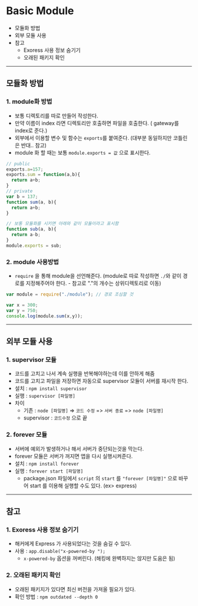 # Basic Module
  - 모듈화 방법
  - 외부 모듈 사용
  - 참고
    - Exoress 사용 정보 숨기기
    - 오래된 패키지 확인

---

## 모듈화 방법
  ### 1. module화 방법
  - 보통 디렉토리를 따로 만들어 작성한다.
  - 만약 이름이 index 라면 디렉토리만 호출하면 파일을 호출한다. ( gateway를 index로 준다.)
  - 외부에서 이용할 변수 및 함수는 `exports`를 붙여준다. (대부분 동일하지만 코틀린은 반대.. 참고)
  - module 화 할 때는 보통 `module.exports = 값` 으로 표시한다.

  ```javascript
  // public
  exports.a=157;
  exports.sum = function(a,b){
    return a+b;
  }
  // private
  var b = 137;
  function sum(a, b){
    return a+b;
  }

  // 보통 모듈화를 시키면 아래와 같이 모듈이라고 표시함
  function sub(a, b){
    return a-b;
  }
  module.exports = sub;
  ```

  ### 2. module 사용방법
  - `require` 을 통해 module을 선언해준다. (module로 따로 작성하면 `./`와 같이 경로를 지정해주어야 한다. - 참고로 "."의 개수는 상위디렉토리로 이동)

  ```javascript
  var module = require("./module"); // 경로 조심할 것

  var x = 300;
  var y = 750;
  console.log(module.sum(x,y));
  ```

---

## 외부 모듈 사용
  ### 1. supervisor 모듈
  - 코드를 고치고 나서 계속 실행을 반복해야하는데 이를 안하게 해줌
  - 코드를 고치고 파일을 저장하면 자동으로 supervisor 모듈이 서버를 재시작 한다.
  - 설치 : `npm install supervisor`
  - 실행 : `supervisor [파일명]`
  - 차이
    - 기존 : `node [파일명]` => `코드 수정` => `서버 종료` => `node [파일명]`
    - supervisor : `코드수정` 으로 끝

  ### 2. forever 모듈
  - 서버에 예외가 발생하거나 해서 서버가 중단되는것을 막는다.
  - forever 모듈은 서버가 꺼지면 앱을 다시 실행시켜준다.
  - 설치 : `npm install forever`
  - 실행 : `forever start [파일명]`
    - package.json 파일에서 `script` 의 `start` 를 `"forever [파일명]"` 으로 바꾸어 start 를 이용해 실행할 수도 있다. (ex> express)

---

## 참고
  ### 1. Exoress 사용 정보 숨기기
  - 해커에게 Express 가 사용되었다는 것을 숨길 수 있다.
  - 사용 : `app.disable("x-powered-by ");`
    - `x-powered-by` 옵션을 꺼버린다. (해킹에 완벽하지는 않지만 도움은 됨)

  ### 2. 오래된 패키지 확인
  - 오래된 패키지가 있다면 최신 버전을 가져올 필요가 있다.
  - 확인 방법 : `npm outdated --depth 0`
